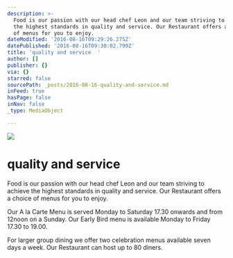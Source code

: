 ```yaml
---
description: >-
  Food is our passion with our head chef Leon and our team striving to achieve
  the highest standards in quality and service. Our Restaurant offers a choice
  of menus for you to enjoy.
dateModified: '2016-08-16T09:29:26.275Z'
datePublished: '2016-08-16T09:30:02.799Z'
title: 'quality and service  '
author: []
publisher: {}
via: {}
starred: false
sourcePath: _posts/2016-08-16-quality-and-service.md
inFeed: true
hasPage: false
inNav: false
_type: MediaObject

---
```

![](https://the-grid-user-content.s3-us-west-2.amazonaws.com/7bf6667b-166f-4ec1-9267-54049aa2b839.jpg)

# quality and service 

Food is our passion with our head chef Leon and our team striving to achieve the highest standards in quality and service. Our Restaurant offers a choice of menus for you to enjoy.

Our A la Carte Menu is served Monday to Saturday 17.30 onwards and from 12noon on a Sunday. Our Early Bird menu is available Monday to Friday 17.30 to 19.00\.

For larger group dining we offer two celebration menus available seven days a week. Our Restaurant can host up to 80 diners.